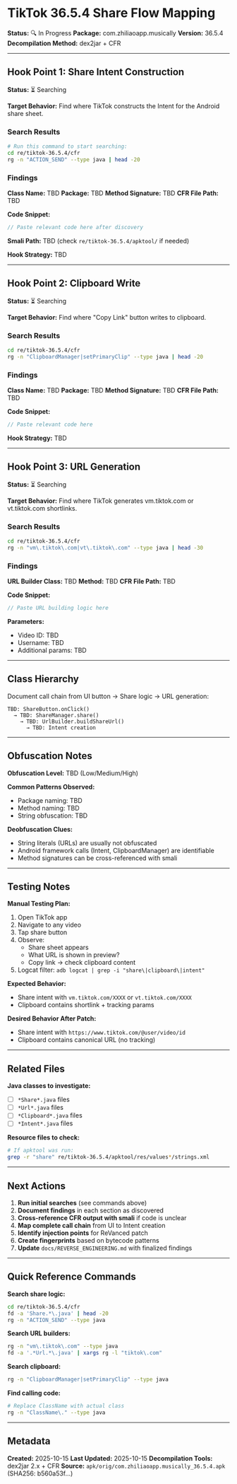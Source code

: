 # TikTok 36.5.4 Share Flow Mapping

**Status:** 🔍 In Progress
**Package:** com.zhiliaoapp.musically
**Version:** 36.5.4
**Decompilation Method:** dex2jar + CFR

---

## Hook Point 1: Share Intent Construction

**Status:** ⏳ Searching

**Target Behavior:** Find where TikTok constructs the Intent for the Android share sheet.

### Search Results

```bash
# Run this command to start searching:
cd re/tiktok-36.5.4/cfr
rg -n "ACTION_SEND" --type java | head -20
```

### Findings

**Class Name:** TBD
**Package:** TBD
**Method Signature:** TBD
**CFR File Path:** TBD

**Code Snippet:**
```java
// Paste relevant code here after discovery
```

**Smali Path:** TBD (check `re/tiktok-36.5.4/apktool/` if needed)

**Hook Strategy:** TBD

---

## Hook Point 2: Clipboard Write

**Status:** ⏳ Searching

**Target Behavior:** Find where "Copy Link" button writes to clipboard.

### Search Results

```bash
cd re/tiktok-36.5.4/cfr
rg -n "ClipboardManager|setPrimaryClip" --type java | head -20
```

### Findings

**Class Name:** TBD
**Package:** TBD
**Method Signature:** TBD
**CFR File Path:** TBD

**Code Snippet:**
```java
// Paste relevant code here
```

**Hook Strategy:** TBD

---

## Hook Point 3: URL Generation

**Status:** ⏳ Searching

**Target Behavior:** Find where TikTok generates vm.tiktok.com or vt.tiktok.com shortlinks.

### Search Results

```bash
cd re/tiktok-36.5.4/cfr
rg -n "vm\.tiktok\.com|vt\.tiktok\.com" --type java | head -30
```

### Findings

**URL Builder Class:** TBD
**Method:** TBD
**CFR File Path:** TBD

**Code Snippet:**
```java
// Paste URL building logic here
```

**Parameters:**
- Video ID: TBD
- Username: TBD
- Additional params: TBD

---

## Class Hierarchy

Document call chain from UI button → Share logic → URL generation:

```
TBD: ShareButton.onClick()
  → TBD: ShareManager.share()
    → TBD: UrlBuilder.buildShareUrl()
      → TBD: Intent creation
```

---

## Obfuscation Notes

**Obfuscation Level:** TBD (Low/Medium/High)

**Common Patterns Observed:**
- Package naming: TBD
- Method naming: TBD
- String obfuscation: TBD

**Deobfuscation Clues:**
- String literals (URLs) are usually not obfuscated
- Android framework calls (Intent, ClipboardManager) are identifiable
- Method signatures can be cross-referenced with smali

---

## Testing Notes

**Manual Testing Plan:**

1. Open TikTok app
2. Navigate to any video
3. Tap share button
4. Observe:
   - Share sheet appears
   - What URL is shown in preview?
   - Copy link → check clipboard content
5. Logcat filter: `adb logcat | grep -i "share\|clipboard\|intent"`

**Expected Behavior:**
- Share intent with `vm.tiktok.com/XXXX` or `vt.tiktok.com/XXXX`
- Clipboard contains shortlink + tracking params

**Desired Behavior After Patch:**
- Share intent with `https://www.tiktok.com/@user/video/id`
- Clipboard contains canonical URL (no tracking)

---

## Related Files

**Java classes to investigate:**
- [ ] `*Share*.java` files
- [ ] `*Url*.java` files
- [ ] `*Clipboard*.java` files
- [ ] `*Intent*.java` files

**Resource files to check:**
```bash
# If apktool was run:
grep -r "share" re/tiktok-36.5.4/apktool/res/values*/strings.xml
```

---

## Next Actions

1. **Run initial searches** (see commands above)
2. **Document findings** in each section as discovered
3. **Cross-reference CFR output with smali** if code is unclear
4. **Map complete call chain** from UI to Intent creation
5. **Identify injection points** for ReVanced patch
6. **Create fingerprints** based on bytecode patterns
7. **Update** `docs/REVERSE_ENGINEERING.md` with finalized findings

---

## Quick Reference Commands

**Search share logic:**
```bash
cd re/tiktok-36.5.4/cfr
fd -a 'Share.*\.java' | head -20
rg -n "ACTION_SEND" --type java
```

**Search URL builders:**
```bash
rg -n "vm\.tiktok\.com" --type java
fd -a '.*Url.*\.java' | xargs rg -l "tiktok\.com"
```

**Search clipboard:**
```bash
rg -n "ClipboardManager|setPrimaryClip" --type java
```

**Find calling code:**
```bash
# Replace ClassName with actual class
rg -n "ClassName\." --type java
```

---

## Metadata

**Created:** 2025-10-15
**Last Updated:** 2025-10-15
**Decompilation Tools:** dex2jar 2.x + CFR
**Source:** `apk/orig/com.zhiliaoapp.musically_36.5.4.apk` (SHA256: b560a53f...)
